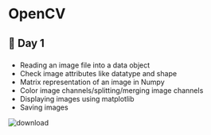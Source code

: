 # OpenCV
## 🚀 Day 1 
### 
- Reading an image file into a data object
- Check image attributes like datatype and shape
- Matrix representation of an image in Numpy
- Color image channels/splitting/merging image channels
- Displaying images using matplotlib
- Saving images

![download](https://github.com/user-attachments/assets/8b21fec9-3206-4009-9ca4-ed35240685bb)
